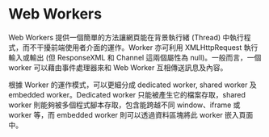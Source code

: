 # Web Workers

<script type="text/javascript" src="gitbook/app.js"></script>
<script type="text/javascript" src="js/general.js"></script>

Web Workers 提供一個簡單的方法讓網頁能在背景執行緒 (Thread) 中執行程式，而不干擾前端使用者介面的運作。Worker 亦可利用 XMLHttpRequest 執行輸入或輸出 (但 ResponseXML 和 Channel 這兩個屬性為 null)。一般而言，一個 worker 可以藉由事件處理器來和 Web Worker 互相傳送訊息及內容。

根據 Worker 的運作模式，可以更細分成 dedicated worker, shared worker 及 embedded worker。Dedicated worker 只能被產生它的檔案存取，shared worker 則能夠被多個程式腳本存取，包含能跨越不同 window、iframe 或 worker 等，而 embedded worker 則可以透過資料區塊將此 worker 嵌入頁面中。

